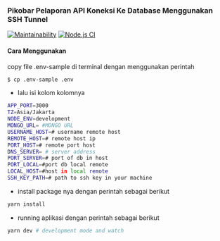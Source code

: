### Pikobar Pelaporan API Koneksi Ke Database Menggunakan SSH Tunnel
[![Maintainability](https://api.codeclimate.com/v1/badges/256debe3f520afa16e5a/maintainability)](https://codeclimate.com/github/firmanJS/pikobar-pelaporan-api-ssh-tunnel/maintainability)
[![Node.js CI](https://github.com/firmanJS/pikobar-pelaporan-api-ssh-tunnel/actions/workflows/node.js.yml/badge.svg)](https://github.com/firmanJS/pikobar-pelaporan-api-ssh-tunnel/actions/workflows/node.js.yml)
#### Cara Menggunakan
copy file .env-sample di terminal dengan menggunakan perintah

```sh
$ cp .env-sample .env
```

- lalu isi kolom kolomnya
```sh
APP_PORT=3000
TZ=Asia/Jakarta
NODE_ENV=development
MONGO_URL= #MONGO URL
USERNAME_HOST=# username remote host
REMOTE_HOST=# remote host ip
PORT_HOST=# remote port host
DNS_SERVER= # server address
PORT_SERVER=# port of db in host
PORT_LOCAL=#port db local remote
LOCAL_HOST=#host in local remote
SSH_KEY_PATH=# path to ssh key in your machine
```

- install package nya dengan perintah sebagai berikut

```sh
yarn install
```

- running aplikasi dengan perintah sebagai berikut

```sh
yarn dev # development mode and watch
```
<!-- pm2 ecosystem # generates a config file -->
